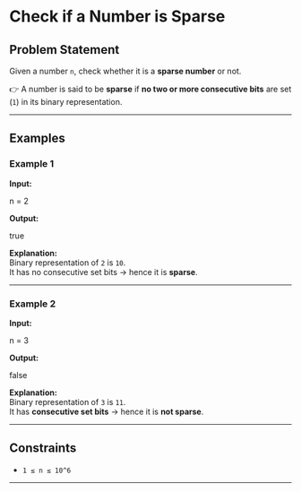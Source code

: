 # Check if a Number is Sparse

## Problem Statement  
Given a number `n`, check whether it is a **sparse number** or not.  

👉 A number is said to be **sparse** if **no two or more consecutive bits** are set (`1`) in its binary representation.  

---

## Examples  

### Example 1
**Input:**  

n = 2

**Output:**  

true

**Explanation:**  
Binary representation of `2` is `10`.  
It has no consecutive set bits → hence it is **sparse**.  

---

### Example 2
**Input:**  

n = 3

**Output:**  

false

**Explanation:**  
Binary representation of `3` is `11`.  
It has **consecutive set bits** → hence it is **not sparse**.  

---

## Constraints
- `1 ≤ n ≤ 10^6`

---
